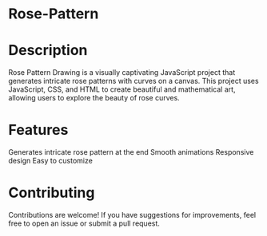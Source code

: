 # Rose-Pattern
# Description
Rose Pattern Drawing is a visually captivating JavaScript project that generates intricate rose patterns  with curves on a canvas. This project uses JavaScript, CSS, and HTML to create beautiful and mathematical art, allowing users to explore the beauty of rose curves.

# Features
Generates intricate rose pattern at the end
Smooth animations
Responsive design
Easy to customize

# Contributing
Contributions are welcome! If you have suggestions for improvements, feel free to open an issue or submit a pull request.
